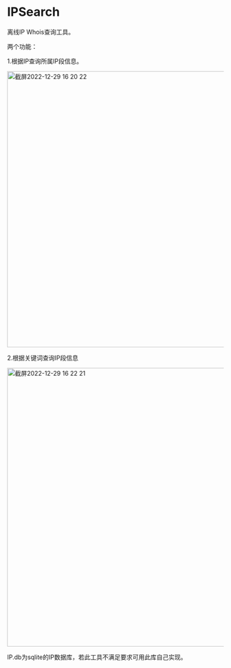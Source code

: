 # IPSearch

离线IP Whois查询工具。

两个功能：

1.根据IP查询所属IP段信息。

<img width="642" alt="截屏2022-12-29 16 20 22" src="https://user-images.githubusercontent.com/100852628/209924920-f1fdfae2-0daf-4f68-99b5-52be35d956c5.png">


2.根据关键词查询IP段信息

<img width="648" alt="截屏2022-12-29 16 22 21" src="https://user-images.githubusercontent.com/100852628/209924946-02d111b8-8ce7-4a8d-bd2d-4c2bd32a5f0d.png">


IP.db为sqlite的IP数据库，若此工具不满足要求可用此库自己实现。
